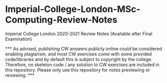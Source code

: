 # Imperial-College-London-MSc-Computing-Review-Notes
Imperial College London 2020-2021 Review Notes (Available after Final Examination)

*** As advised, publishing CW answers publicly online could be considered enabling plagiarism, and most CW exercises come with some provided code/libraries and by default this is subject to copyright by the college. Therefore, no skeleton code / any solution to CW exercises are included in this repository. Please only use this repository for notes previewing or reviewing. ***